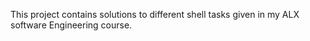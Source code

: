 This project contains solutions to different shell tasks given in my ALX software Engineering course.

